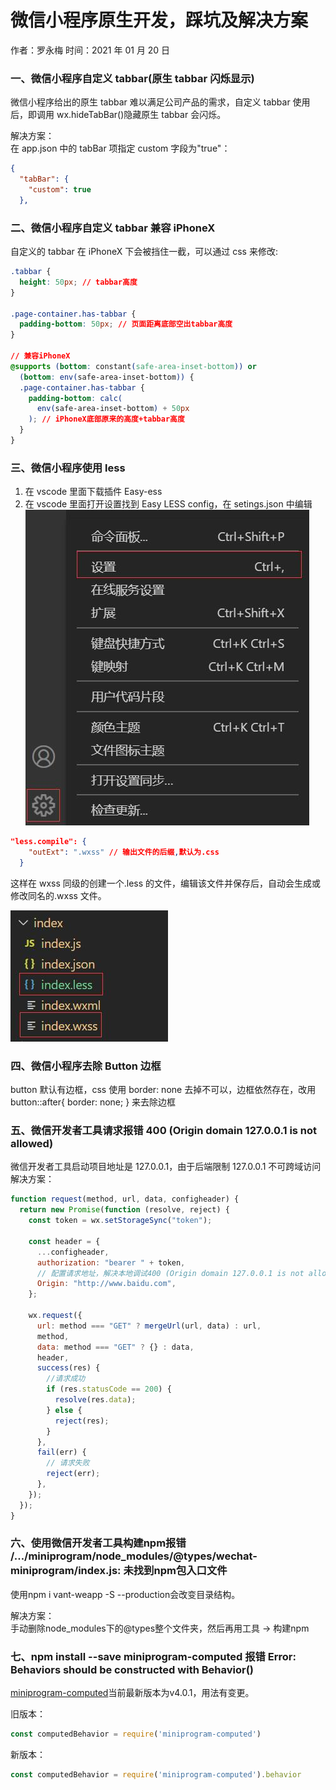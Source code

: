# 微信小程序原生开发，踩坑及解决方案

作者：罗永梅
时间：2021 年 01 月 20 日

### 一、微信小程序自定义 tabbar(原生 tabbar 闪烁显示)

微信小程序给出的原生 tabbar 难以满足公司产品的需求，自定义 tabbar 使用后，即调用 wx.hideTabBar()隐藏原生 tabbar 会闪烁。

解决方案：  
在 app.json 中的 tabBar 项指定 custom 字段为"true"：

```json
{
  "tabBar": {
    "custom": true
  },
```

### 二、微信小程序自定义 tabbar 兼容 iPhoneX

自定义的 tabbar 在 iPhoneX 下会被挡住一截，可以通过 css 来修改:

```css
.tabbar {
  height: 50px; // tabbar高度
}

.page-container.has-tabbar {
  padding-bottom: 50px; // 页面距离底部空出tabbar高度
}

// 兼容iPhoneX
@supports (bottom: constant(safe-area-inset-bottom)) or
  (bottom: env(safe-area-inset-bottom)) {
  .page-container.has-tabbar {
    padding-bottom: calc(
      env(safe-area-inset-bottom) + 50px
    ); // iPhoneX底部原来的高度+tabbar高度
  }
}
```

### 三、微信小程序使用 less

1. 在 vscode 里面下载插件 Easy-ess
2. 在 vscode 里面打开设置找到 Easy LESS config，在 setings.json 中编辑  
   ![Image text](images/wxss-2.jpg)

```json
"less.compile": {
    "outExt": ".wxss" // 输出文件的后缀,默认为.css
  }
```

这样在 wxss 同级的创建一个.less 的文件，编辑该文件并保存后，自动会生成或修改同名的.wxss 文件。

![Image text](images/wxss-1.jpg)

### 四、微信小程序去除 Button 边框

button 默认有边框，css 使用 border: none 去掉不可以，边框依然存在，改用 button::after{ border: none; } 来去除边框

### 五、微信开发者工具请求报错 400 (Origin domain 127.0.0.1 is not allowed)

微信开发者工具启动项目地址是 127.0.0.1，由于后端限制 127.0.0.1 不可跨域访问
解决方案：

```js
function request(method, url, data, configheader) {
  return new Promise(function (resolve, reject) {
    const token = wx.setStorageSync("token");

    const header = {
      ...configheader,
      authorization: "bearer " + token,
      // 配置请求地址，解决本地调试400 (Origin domain 127.0.0.1 is not allowed)报错
      Origin: "http://www.baidu.com",
    };

    wx.request({
      url: method === "GET" ? mergeUrl(url, data) : url,
      method,
      data: method === "GET" ? {} : data,
      header,
      success(res) {
        //请求成功
        if (res.statusCode == 200) {
          resolve(res.data);
        } else {
          reject(res);
        }
      },
      fail(err) {
        // 请求失败
        reject(err);
      },
    });
  });
}
```


### 六、使用微信开发者工具构建npm报错 /.../miniprogram/node_modules/@types/wechat-miniprogram/index.js: 未找到npm包入口文件
使用npm i vant-weapp -S --production会改变目录结构。

解决方案：  
手动删除node_modules下的@types整个文件夹，然后再用工具 → 构建npm 

### 七、npm install --save miniprogram-computed 报错 Error: Behaviors should be constructed with Behavior()

[miniprogram-computed](https://github.com/wechat-miniprogram/computed#readme)当前最新版本为v4.0.1，用法有变更。

旧版本：
```js
const computedBehavior = require('miniprogram-computed')
```

新版本：
```js
const computedBehavior = require('miniprogram-computed').behavior
```


